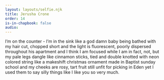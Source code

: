 ```yaml
---
layout: layouts/selfie.njk
title: Jerusha Crone
order: 14
is-in-chapbook: false
audio:
---
```


I’m on the counter - I’m in the sink like a god damn baby being bathed with my hair cut, chopped short and the light is fluorescent, poorly dispersed throughout his apartment and I think I am focused while I am in fact, not, but my pale legs dangle like cinnamon sticks, tied and double knotted with neon colored string like a makeshift christmas ornament made in Baptist sunday school and my cheeks are rosy, tart fruit still unfit for picking in Eden yet I used them to say silly things like I like you so very much.
